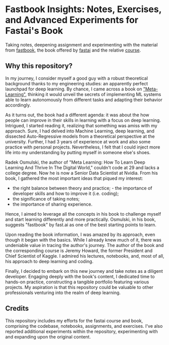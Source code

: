 #  Fastbook Insights: Notes, Exercises, and Advanced Experiments for Fastai's Book

Taking notes, deepening assignment and experimenting with the material from [fastbook](https://github.com/fastai/fastbook), the book offered by [fastai](https://www.fast.ai/) and the relative [course](https://course.fast.ai/).

## Why this repository?
In my journey, I consider myself a good guy  with a robust theoretical background thanks to my engineering studies: an apparently perfect launchpad for deep learning. By chance, I came across a book on ["Meta-Learning"](https://radekosmulski.gumroad.com/l/learn_deep_learning), thinking it would unveil the secrets of implementing ML systems  able to learn autonomously  from different tasks and adapting their behavior accordingly. 

As it turns out, the book had a different agenda: it was about the how people can improve in their skills in learning with a focus on deep learning. Intrigued, I started reading it, realizing that something was amiss with my approach. Sure, I had delved into Machine Learning, deep learning, and dissected Auto-Regressive models from a theoretical perspective at the university. Further, I had 3 years of experience at work and also some practice with personal projects. Nevertheless, I felt that I could inject more life into my understanding by putting myself in someone else's shoes.

Radek Osmulski, the author of "Meta Learning: How To Learn Deep Learning And Thrive In The Digital World," couldn't code at 29 and lacks a college degree. Now he is now a Senior Data Scientist at Nvidia. From his book, I gathered the most important ideas that piqued my interest: 
- the right balance between theory and practice;  - the importance of developer skills and how to improve it (i.e. coding);
- the significance of taking notes;
- the importance of sharing experience.

Hence, I aimed to leverage all the concepts in his book to challenge myself and start learning differently and more practically. Osmulski, in his book, suggests "fastbook" by fast.ai as one of the best starting points to learn.

Upon reading the book information, I was amazed by its approach, even though it began with the basics. While I already knew much of it, there was undeniable value in tracing the author's journey. The author of the book and the corresponding course is Jeremy Howard, the former President and Chief Scientist of Kaggle. I admired his lectures, notebooks, and, most of all, his approach to deep learning and coding.

Finally, I decided to embark on this new journey and take notes as a diligent developer. Engaging deeply with the book's content, I dedicated time to hands-on practice, constructing a tangible portfolio featuring various projects. My aspiration is that this repository could be valuable to other professionals venturing into the realm of deep learning.


## Credits
This repository includes my efforts for the fastai course and book, comprising the codebase, notebooks, assignments, and exercises. I've also reported additional experiments within the repository, experimenting with and expanding upon the original content.